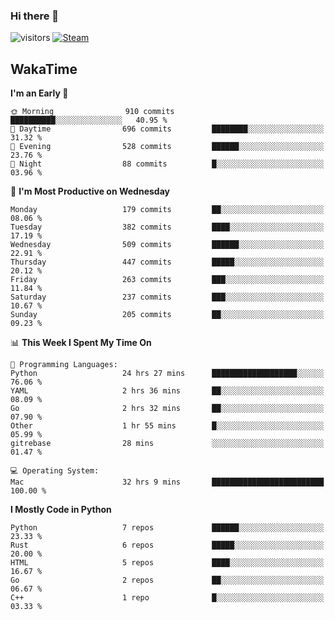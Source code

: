 ### Hi there 👋

![visitors](https://visitor-badge.glitch.me/badge?page_id=zhourunlai)
[![Steam](https://img.shields.io/badge/dynamic/json?url=https%3A%2F%2Fapi.swo.moe%2Fstats%2Fsteamgames%2F76561198285156854&query=count&color=0b1a37&label=Steam&labelColor=134375&logo=steam&suffix=+games&cacheSeconds=3600)](http://steamcommunity.com/profiles/76561198285156854)

## WakaTime
<!--START_SECTION:waka-->
**I'm an Early 🐤** 

```text
🌞 Morning                910 commits         ██████████░░░░░░░░░░░░░░░   40.95 % 
🌆 Daytime                696 commits         ████████░░░░░░░░░░░░░░░░░   31.32 % 
🌃 Evening                528 commits         ██████░░░░░░░░░░░░░░░░░░░   23.76 % 
🌙 Night                  88 commits          █░░░░░░░░░░░░░░░░░░░░░░░░   03.96 % 
```
📅 **I'm Most Productive on Wednesday** 

```text
Monday                   179 commits         ██░░░░░░░░░░░░░░░░░░░░░░░   08.06 % 
Tuesday                  382 commits         ████░░░░░░░░░░░░░░░░░░░░░   17.19 % 
Wednesday                509 commits         ██████░░░░░░░░░░░░░░░░░░░   22.91 % 
Thursday                 447 commits         █████░░░░░░░░░░░░░░░░░░░░   20.12 % 
Friday                   263 commits         ███░░░░░░░░░░░░░░░░░░░░░░   11.84 % 
Saturday                 237 commits         ███░░░░░░░░░░░░░░░░░░░░░░   10.67 % 
Sunday                   205 commits         ██░░░░░░░░░░░░░░░░░░░░░░░   09.23 % 
```


📊 **This Week I Spent My Time On** 

```text
💬 Programming Languages: 
Python                   24 hrs 27 mins      ███████████████████░░░░░░   76.06 % 
YAML                     2 hrs 36 mins       ██░░░░░░░░░░░░░░░░░░░░░░░   08.09 % 
Go                       2 hrs 32 mins       ██░░░░░░░░░░░░░░░░░░░░░░░   07.90 % 
Other                    1 hr 55 mins        █░░░░░░░░░░░░░░░░░░░░░░░░   05.99 % 
gitrebase                28 mins             ░░░░░░░░░░░░░░░░░░░░░░░░░   01.47 % 

💻 Operating System: 
Mac                      32 hrs 9 mins       █████████████████████████   100.00 % 
```

**I Mostly Code in Python** 

```text
Python                   7 repos             ██████░░░░░░░░░░░░░░░░░░░   23.33 % 
Rust                     6 repos             █████░░░░░░░░░░░░░░░░░░░░   20.00 % 
HTML                     5 repos             ████░░░░░░░░░░░░░░░░░░░░░   16.67 % 
Go                       2 repos             ██░░░░░░░░░░░░░░░░░░░░░░░   06.67 % 
C++                      1 repo              █░░░░░░░░░░░░░░░░░░░░░░░░   03.33 % 
```




<!--END_SECTION:waka-->
